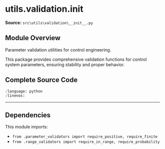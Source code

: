 # utils.validation.__init__

**Source:** `src\utils\validation\__init__.py`

## Module Overview

Parameter validation utilities for control engineering.

This package provides comprehensive validation functions for control system
parameters, ensuring stability and proper behavior.

## Complete Source Code

```{literalinclude} ../../../src/utils/validation/__init__.py
:language: python
:linenos:
```

---

## Dependencies

This module imports:

- `from .parameter_validators import require_positive, require_finite`
- `from .range_validators import require_in_range, require_probability`
